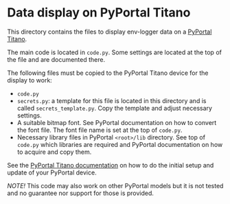 # Data display on PyPortal Titano

This directory contains the files to display env-logger data on a
[PyPortal Titano](https://learn.adafruit.com/adafruit-pyportal-titano).

The main code is located in `code.py`. Some settings are located at
the top of the file and are documented there.

The following files must be copied to the PyPortal Titano device for the display to work:

* `code.py`
* `secrets.py`: a template for this file is located in this directory and is called
`secrets_template.py`. Copy the template and adjust necessary settings.
* A suitable bitmap font. See PyPortal documentation on how to convert the font file.
The font file name is set at the top of `code.py`.
* Necessary library files in PyPortal `<root>/lib` directory. See top of `code.py`
which libraries are required and PyPortal documentation on how to acquire and copy
them.

See the [PyPortal Titano documentation](https://learn.adafruit.com/adafruit-pyportal-titano)
on how to do the initial setup and update of your PyPortal device.

*NOTE!* This code may also work on other PyPortal models but it is not tested
and no guarantee nor support for those is provided.
